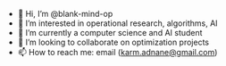 - 👋 Hi, I’m @blank-mind-op
- 👀 I’m interested in operational research, algorithms, AI
- 🌱 I’m currently a computer science and AI student
- 💞️ I’m looking to collaborate on optimization projects
- 📫 How to reach me: email (karm.adnane@gmail.com)

<!---
blank-mind-op/blank-mind-op is a ✨ special ✨ repository because its `README.md` (this file) appears on your GitHub profile.
You can click the Preview link to take a look at your changes.
--->

<!--[![blank-mind-op's GitHub | Stats](https://stats.quine.sh/blank-mind-op/github?theme=dark)](https://quine.sh?utm_source=widgets&utm_campaign=blank-mind-op)
[![blank-mind-op's GitHub | Topics Over Time](https://stats.quine.sh/blank-mind-op/topics-over-time?theme=dark)](https://quine.sh?utm_source=widgets&utm_campaign=blank-mind-op)
[![blank-mind-op's GitHub | Languages Over Time](https://stats.quine.sh/blank-mind-op/languages-over-time?theme=dark)](https://quine.sh?utm_source=widgets&utm_campaign=blank-mind-op)-->
